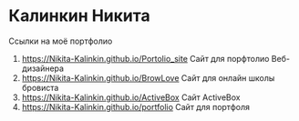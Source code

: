 # Калинкин Никита

Ссылки на моё портфолио

1. https://Nikita-Kalinkin.github.io/Portolio_site
   Сайт для порфтолио Веб-дизайнера
2. https://Nikita-Kalinkin.github.io/BrowLove
   Сайт для онлайн школы бровиста
3. https://Nikita-Kalinkin.github.io/ActiveBox
   Сайт ActiveBox
4. https://Nikita-Kalinkin.github.io/portfolio
   Сайт для портфоля

